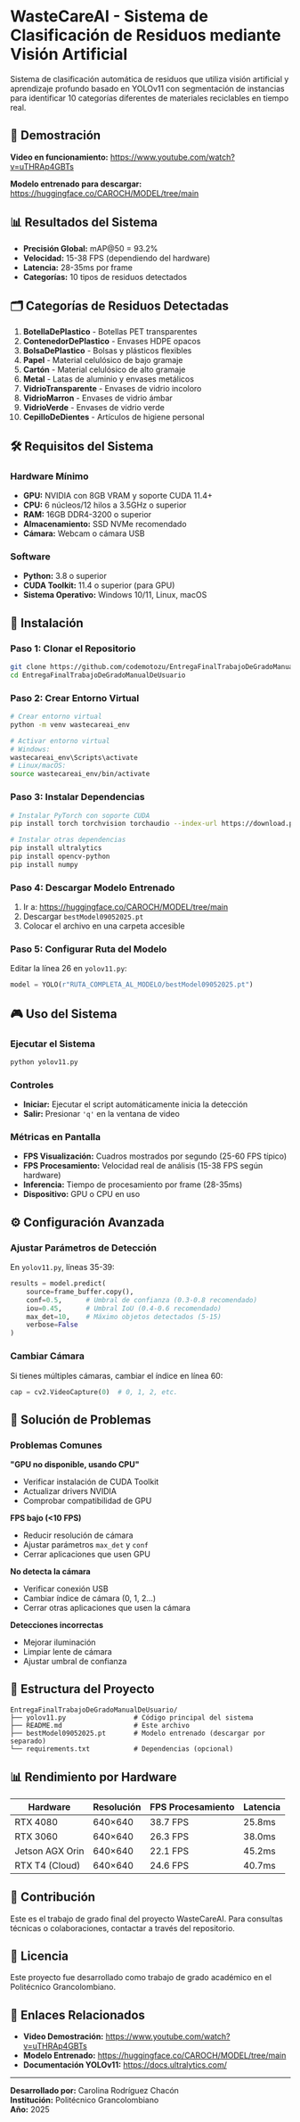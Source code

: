 # WasteCareAI - Sistema de Clasificación de Residuos mediante Visión Artificial

Sistema de clasificación automática de residuos que utiliza visión artificial y aprendizaje profundo basado en YOLOv11 con segmentación de instancias para identificar 10 categorías diferentes de materiales reciclables en tiempo real.

## 🎥 Demostración
**Video en funcionamiento:** https://www.youtube.com/watch?v=uTHRAp4GBTs

**Modelo entrenado para descargar:** https://huggingface.co/CAROCH/MODEL/tree/main

## 📊 Resultados del Sistema
- **Precisión Global:** mAP@50 = 93.2%
- **Velocidad:** 15-38 FPS (dependiendo del hardware)
- **Latencia:** 28-35ms por frame
- **Categorías:** 10 tipos de residuos detectados

## 🗂️ Categorías de Residuos Detectadas
1. **BotellaDePlastico** - Botellas PET transparentes
2. **ContenedorDePlastico** - Envases HDPE opacos
3. **BolsaDePlastico** - Bolsas y plásticos flexibles
4. **Papel** - Material celulósico de bajo gramaje
5. **Cartón** - Material celulósico de alto gramaje
6. **Metal** - Latas de aluminio y envases metálicos
7. **VidrioTransparente** - Envases de vidrio incoloro
8. **VidrioMarron** - Envases de vidrio ámbar
9. **VidrioVerde** - Envases de vidrio verde
10. **CepilloDeDientes** - Artículos de higiene personal

## 🛠️ Requisitos del Sistema

### Hardware Mínimo
- **GPU:** NVIDIA con 8GB VRAM y soporte CUDA 11.4+
- **CPU:** 6 núcleos/12 hilos a 3.5GHz o superior
- **RAM:** 16GB DDR4-3200 o superior
- **Almacenamiento:** SSD NVMe recomendado
- **Cámara:** Webcam o cámara USB

### Software
- **Python:** 3.8 o superior
- **CUDA Toolkit:** 11.4 o superior (para GPU)
- **Sistema Operativo:** Windows 10/11, Linux, macOS

## 🚀 Instalación

### Paso 1: Clonar el Repositorio
```bash
git clone https://github.com/codemotozu/EntregaFinalTrabajoDeGradoManualDeUsuario.git
cd EntregaFinalTrabajoDeGradoManualDeUsuario
```
### Paso 2: Crear Entorno Virtual
```bash
# Crear entorno virtual
python -m venv wastecareai_env

# Activar entorno virtual
# Windows:
wastecareai_env\Scripts\activate
# Linux/macOS:
source wastecareai_env/bin/activate
```

### Paso 3: Instalar Dependencias
```bash
# Instalar PyTorch con soporte CUDA
pip install torch torchvision torchaudio --index-url https://download.pytorch.org/whl/cu118

# Instalar otras dependencias
pip install ultralytics
pip install opencv-python
pip install numpy
```

### Paso 4: Descargar Modelo Entrenado
1. Ir a: https://huggingface.co/CAROCH/MODEL/tree/main
2. Descargar `bestModel09052025.pt`
3. Colocar el archivo en una carpeta accesible

### Paso 5: Configurar Ruta del Modelo
Editar la línea 26 en `yolov11.py`:
```python
model = YOLO(r"RUTA_COMPLETA_AL_MODELO/bestModel09052025.pt")
```

## 🎮 Uso del Sistema

### Ejecutar el Sistema
```bash
python yolov11.py
```

### Controles
- **Iniciar:** Ejecutar el script automáticamente inicia la detección
- **Salir:** Presionar `'q'` en la ventana de video

### Métricas en Pantalla
- **FPS Visualización:** Cuadros mostrados por segundo (25-60 FPS típico)
- **FPS Procesamiento:** Velocidad real de análisis (15-38 FPS según hardware)
- **Inferencia:** Tiempo de procesamiento por frame (28-35ms)
- **Dispositivo:** GPU o CPU en uso

## ⚙️ Configuración Avanzada

### Ajustar Parámetros de Detección
En `yolov11.py`, líneas 35-39:
```python
results = model.predict(
    source=frame_buffer.copy(),
    conf=0.5,      # Umbral de confianza (0.3-0.8 recomendado)
    iou=0.45,      # Umbral IoU (0.4-0.6 recomendado)
    max_det=10,    # Máximo objetos detectados (5-15)
    verbose=False
)
```

### Cambiar Cámara
Si tienes múltiples cámaras, cambiar el índice en línea 60:
```python
cap = cv2.VideoCapture(0)  # 0, 1, 2, etc.
```

## 🔧 Solución de Problemas

### Problemas Comunes

**"GPU no disponible, usando CPU"**
- Verificar instalación de CUDA Toolkit
- Actualizar drivers NVIDIA
- Comprobar compatibilidad de GPU

**FPS bajo (<10 FPS)**
- Reducir resolución de cámara
- Ajustar parámetros `max_det` y `conf`
- Cerrar aplicaciones que usen GPU

**No detecta la cámara**
- Verificar conexión USB
- Cambiar índice de cámara (0, 1, 2...)
- Cerrar otras aplicaciones que usen la cámara

**Detecciones incorrectas**
- Mejorar iluminación
- Limpiar lente de cámara
- Ajustar umbral de confianza

## 📁 Estructura del Proyecto
```
EntregaFinalTrabajoDeGradoManualDeUsuario/
├── yolov11.py                 # Código principal del sistema
├── README.md                  # Este archivo
├── bestModel09052025.pt       # Modelo entrenado (descargar por separado)
└── requirements.txt           # Dependencias (opcional)
```

## 📊 Rendimiento por Hardware
| Hardware | Resolución | FPS Procesamiento | Latencia |
|----------|------------|-------------------|----------|
| RTX 4080 | 640×640 | 38.7 FPS | 25.8ms |
| RTX 3060 | 640×640 | 26.3 FPS | 38.0ms |
| Jetson AGX Orin | 640×640 | 22.1 FPS | 45.2ms |
| RTX T4 (Cloud) | 640×640 | 24.6 FPS | 40.7ms |

## 🤝 Contribución
Este es el trabajo de grado final del proyecto WasteCareAI. Para consultas técnicas o colaboraciones, contactar a través del repositorio.

## 📄 Licencia
Este proyecto fue desarrollado como trabajo de grado académico en el Politécnico Grancolombiano.

## 🔗 Enlaces Relacionados
- **Video Demostración:** https://www.youtube.com/watch?v=uTHRAp4GBTs
- **Modelo Entrenado:** https://huggingface.co/CAROCH/MODEL/tree/main
- **Documentación YOLOv11:** https://docs.ultralytics.com/

---
**Desarrollado por:** Carolina Rodríguez Chacón  
**Institución:** Politécnico Grancolombiano  
**Año:** 2025
```
